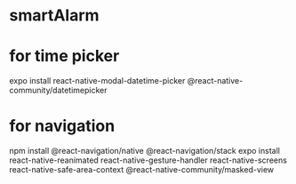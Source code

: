 # smartAlarm

# for time picker
expo install react-native-modal-datetime-picker @react-native-community/datetimepicker

# for navigation
npm install @react-navigation/native @react-navigation/stack
expo install react-native-reanimated react-native-gesture-handler react-native-screens react-native-safe-area-context @react-native-community/masked-view

